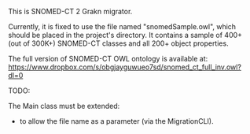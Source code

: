 This is SNOMED-CT 2 Grakn migrator. 

Currently, it is fixed to use the file named "snomedSample.owl", which should be placed in the project's directory. 
It contains a sample of 400+ (out of 300K+) SNOMED-CT classes and all 200+ object properties. 

The full version of SNOMED-CT OWL ontology is available at:
https://www.dropbox.com/s/obgjayguwueo7sd/snomed_ct_full_inv.owl?dl=0

TODO:

The Main class must be extended:
- to allow the file name as a parameter (via the MigrationCLI).